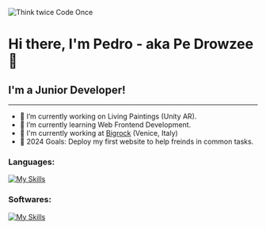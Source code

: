 ![Think twice Code Once](GithubBanner.jpg)
# Hi there, I'm Pedro - aka Pe Drowzee 👋

## **I'm a Junior Developer!**
___
- 🔭 I’m currently working on Living Paintings (Unity AR).
- 🌱 I’m currently learning Web Frontend Development.
- 💼 I'm currently working at [Bigrock](https://www.bigrock.it/?gad_source=1&gclid=EAIaIQobChMIl5Sz0YuXhwMVjahoCR28NAGXEAAYASAAEgIi4PD_BwE) (Venice, Italy)
- 🥅 2024 Goals: Deploy my first website to help freinds in common tasks.

### Languages:
[![My Skills](https://skillicons.dev/icons?i=cs,html,css,js)](https://skillicons.dev)

### Softwares:
[![My Skills](https://skillicons.dev/icons?i=unity,unreal,vscode)](https://skillicons.dev)
